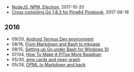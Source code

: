 
+ [NodeJS, NPM, Electron](/blog/2017/10/20/node-npm-electron.html), 2017-10-20
+ [Cross compiling Go 1.8.3 for Pine64 Pinebook](/blog/2017/06/16/cross-compiling-go.html), 2017-06-16

## 2016

 + 09/20, [Android Termux Dev environment](/blog/2016/09/20/Android-Termux-Dev-environment.html)
 + 08/16, [From Markdown and Bash to mkpage](/blog/2016/08/16/From-Markdown-and-Bash-to-mkpage.html)
 + 08/15, [Setting up Go under Bash for Windows 10](/blog/2016/08/15/Setting-up-Go-under-Bash-for-Windows-10.html)
 + 07/04, [How To Make A PiTop More Raspbian](/blog/2016/07/04/How-To-Make-A-PiTop-More-Raspbian.html)
 + 05/30, [amp cards and open graph](/blog/2016/05/30/amp-cards-and-open-graph.html)
 + 05/28, [OPML to Markdown and back](/blog/2016/05/28/OPML-to-Markdown-and-back.html)
